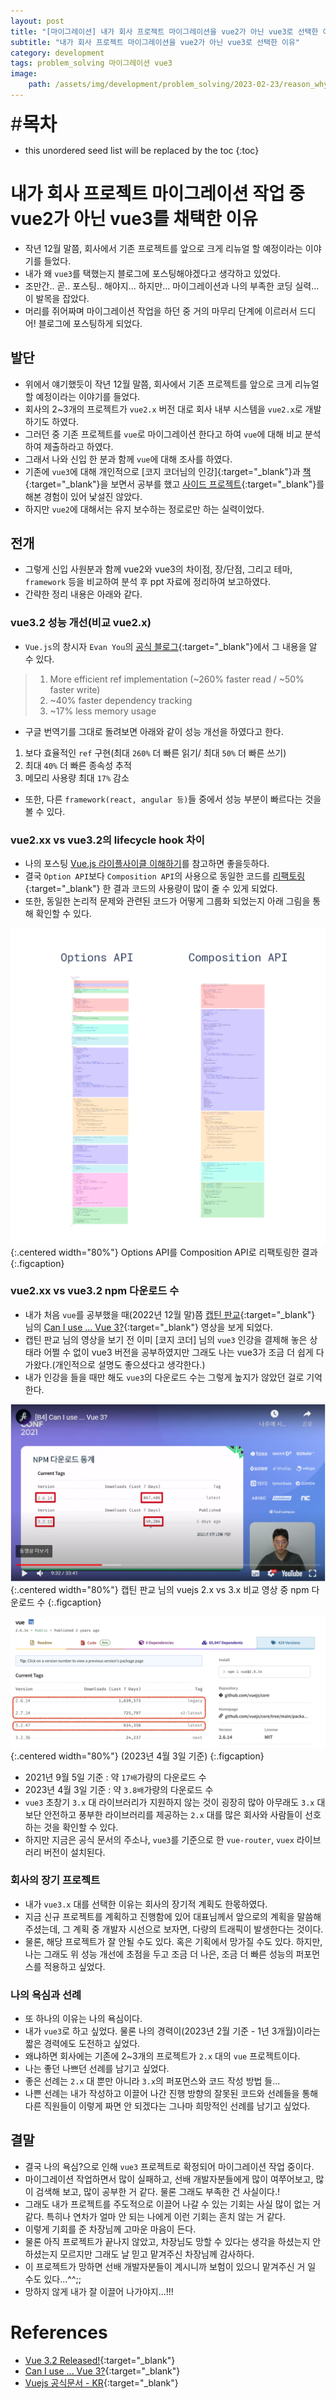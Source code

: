 ```yaml
---
layout: post
title: "[마이그레이션] 내가 회사 프로젝트 마이그레이션을 vue2가 아닌 vue3로 선택한 이유"
subtitle: "내가 회사 프로젝트 마이그레이션을 vue2가 아닌 vue3로 선택한 이유"
category: development
tags: problem_solving 마이그레이션 vue3
image:
    path: /assets/img/development/problem_solving/2023-02-23/reason_why_i_chose_vue3_cover.png
---
```


<span style="font-size:30px;">\#**목차**</span>
* this unordered seed list will be replaced by the toc
{:toc}

# 내가 회사 프로젝트 마이그레이션 작업 중 vue2가 아닌 vue3를 채택한 이유
- 작년 12월 말쯤, 회사에서 기존 프로젝트를 앞으로 크게 리뉴얼 할 예정이라는 이야기를 들었다.
- 내가 왜 `vue3`를 택했는지 블로그에 포스팅해야겠다고 생각하고 있었다.
- 조만간.. 곧.. 포스팅.. 해야지... 하지만... 마이그레이션과 나의 부족한 코딩 실력...이 발목을 잡았다.
- 머리를 쥐어짜며 마이그레이션 작업을 하던 중 거의 마무리 단계에 이르러서 드디어! 블로그에 포스팅하게 되었다.

## 발단
- 위에서 얘기했듯이 작년 12월 말쯤, 회사에서 기존 프로젝트를 앞으로 크게 리뉴얼 할 예정이라는 이야기를 들었다.
- 회사의 2~3개의 프로젝트가 `vue2.x` 버전 대로 회사 내부 시스템을 `vue2.x`로 개발하기도 하였다.
- 그러던 중 기존 프로젝트를 `vue`로 마이그레이션 한다고 하여 `vue`에 대해 비교 분석하여 제출하라고 하였다.
- 그래서 나와 신입 한 분과 함께 `vue`에 대해 조사를 하였다.
- 기존에 `vue3`에 대해 개인적으로 [코지 코더님의 인강]{:target="_blank"}과 [책]{:target="_blank"}을 보면서 공부를 했고 [사이드 프로젝트]{:target="_blank"}를 해본 경험이 있어 낯설진 않았다.
- 하지만 `vue2`에 대해서는 유지 보수하는 정로로만 하는 실력이었다.

## 전개
- 그렇게 신입 사원분과 함께 vue2와 vue3의 차이점, 장/단점, 그리고 테마, `framework` 등을 비교하여 분석 후 ppt 자료에 정리하여 보고하였다.
- 간략한 정리 내용은 아래와 같다.

### vue3.2 성능 개선(비교 vue2.x)
- `Vue.js`의 창시자 `Evan You`의 [공식 블로그]{:target="_blank"}에서 그 내용을 알 수 있다.
> 1. More efficient ref implementation (~260% faster read / ~50% faster write)
> 2. ~40% faster dependency tracking
> 3. ~17% less memory usage

- 구글 번역기를 그대로 돌려보면 아래와 같이 성능 개선을 하였다고 한다.
1. 보다 효율적인 `ref` 구현(최대 `260%` 더 빠른 읽기/ 최대 `50%` 더 빠른 쓰기)
2. 최대 `40%` 더 빠른 종속성 추적
3. 메모리 사용량 최대 `17%` 감소

- 또한, 다른 `framework(react, angular 등)`들 중에서 성능 부분이 빠르다는 것을 볼 수 있다.

### vue2.xx vs vue3.2의 lifecycle hook 차이
- 나의 포스팅 [Vue.js 라이플사이클 이해하기]를 참고하면 좋을듯하다.
- 결국 `Option API`보다 `Composition API`의 사용으로 동일한 코드를 [리팩토링]{:target="_blank"} 한 결과 코드의 사용량이 많이 줄 수 있게 되었다.
- 또한, 동일한 논리적 문제와 관련된 코드가 어떻게 그룹화 되었는지 아래 그림을 통해 확인할 수 있다.

![](/assets/img/development/problem_solving/2023-02-23/options-vs-composition-api.png){:.centered width="80%"}
Options API를 Composition API로 리팩토링한 결과
{:.figcaption}

### vue2.xx vs vue3.2 npm 다운로드 수
- 내가 처음 `vue`를 공부했을 때(2022년 12월 말)쯤 [캡틴 판교]{:target="_blank"}  님의 [Can I use ... Vue 3?]{:target="_blank"} 영상을 보게 되었다.
- 캡틴 판교 님의 영상을 보기 전 이미 [코지 코더] 님의 `vue3` 인강을 결제해 놓은 상태라 어쩔 수 없이 vue3 버전을 공부하였지만 그래도 나는 vue3가 조금 더 쉽게 다가왔다.(개인적으로 설명도 좋으셨다고 생각한다.)
- 내가 인강을 들을 때만 해도 `vue3`의 다운로드 수는 그렇게 높지가 않았던 걸로 기억한다.

![](/assets/img/development/problem_solving/2023-02-23/npm-vue_before.png){:.centered width="80%"}
캡틴 판교 님의 vuejs 2.x vs 3.x 비교 영상 중 npm 다운로드 수
{:.figcaption}

![](/assets/img/development/problem_solving/2023-02-23/npm-vue.png){:.centered width="80%"}
(2023년 4월 3일 기준)
{:.figcaption}

- 2021년 9월 5일 기준 : 약 `17배`가량의 다운로드 수
- 2023년 4월 3일 기준 : 약 `3.8배`가량의 다운로드 수
- `vue3` 초창기 `3.x` 대 라이브러리가 지원하지 않는 것이 굉장히 많아 아무래도 `3.x` 대보단 안전하고 풍부한 라이브러리를 제공하는 `2.x` 대를 많은 회사와 사람들이 선호하는 것을 확인할 수 있다.
- 하지만 지금은 공식 문서의 주소나, `vue3`를 기준으로 한 `vue-router`, `vuex` 라이브러리 버전이 설치된다.

### 회사의 장기 프로젝트
- 내가 `vue3.x` 대를 선택한 이유는 회사의 장기적 계획도 한몫하였다.
- 지금 신규 프로젝트를 계획하고 진행함에 있어 대표님께서 앞으로의 계획을 말씀해 주셨는데, 그 계획 중 개발자 시선으로 보자면, 다량의 트래픽이 발생한다는 것이다.
- 물론, 해당 프로젝트가 잘 안될 수도 있다. 혹은 기획에서 망가질 수도 있다. 하지만, 나는 그래도 위 성능 개선에 초점을 두고 조금 더 나은, 조금 더 빠른 성능의 퍼포먼스를 적용하고 싶었다.

### 나의 욕심과 선례
- 또 하나의 이유는 나의 욕심이다.
- 내가 `vue3`로 하고 싶었다. 물론 나의 경력이(2023년 2월 기준 - 1년 3개월)이라는 짧은 경력에도 도전하고 싶었다.
- 왜냐하면 회사에는 기존에 2~3개의 프로젝트가 `2.x` 대의 `vue` 프로젝트이다.
- 나는 좋던 나쁘던 선례를 남기고 싶었다.
- 좋은 선례는 `2.x` 대 뿐만 아니라 `3.x`의 퍼포먼스와 코드 작성 방법 들...
- 나쁜 선례는 내가 작성하고 이끌어 나간 진행 방향의 잘못된 코드와 선례들을 통해 다른 직원들이 이렇게 짜면 안 되겠다는 그나마 희망적인 선례를 남기고 싶었다.

## 결말
- 결국 나의 욕심?으로 인해 `vue3` 프로젝트로 확정되어 마이그레이션 작업 중이다.
- 마이그레이션 작업하면서 많이 실패하고, 선배 개발자분들에게 많이 여쭈어보고, 많이 검색해 보고, 많이 공부한 거 같다. 물론 그래도 부족한 건 사실이다.!
- 그래도 내가 프로젝트를 주도적으로 이끌어 나갈 수 있는 기회는 사실 많이 없는 거 같다. 특히나 연차가 얼마 안 되는 나에게 이런 기회는 흔치 않는 거 같다.
- 이렇게 기회를 준 차장님께 고마운 마음이 든다.
- 물론 아직 프로젝트가 끝나지 않았고, 차장님도 망할 수 있다는 생각을 하셨는지 안 하셨는지 모르지만 그래도 날 믿고 맡겨주신 차장님께 감사하다.
- 이 프로젝트가 망하면 선배 개발자분들이 계시니까 보험이 있으니 맡겨주신 거 일 수도 있다...^^;;
- 망하지 않게 내가 잘 이끌어 나가야지...!!!


# References
- [Vue 3.2 Released!](https://blog.vuejs.org/posts/vue-3.2){:target="_blank"}
- [Can I use ... Vue 3?](https://youtu.be/Z0OG00YQeMg){:target="_blank"}
- [Vuejs 공식문서 - KR](https://v3-docs.vuejs-korea.org/){:target="_blank"}


<!-- Links -->
[코지코더님의 인강]: https://kossiecoder.thinkific.com/
[책]: https://product.kyobobook.co.kr/detail/S000001916802
[사이드 프로젝트]: https://thisiswoo.vercel.app/projects
[공식 블로그]: https://blog.vuejs.org/posts/vue-3.2
[Vue.js 라이플사이클 이해하기]: ../client/2022-12-22-vue-lifecycle.md
[리팩토링]: https://v3-docs.vuejs-korea.org/guide/extras/composition-api-faq.html#more-flexible-code-organization
[캡틴 판교]: https://joshua1988.github.io/
[Can I use ... Vue 3?]: https://youtu.be/Z0OG00YQeMg
[코지코더]: https://kossiecoder.thinkific.com/

